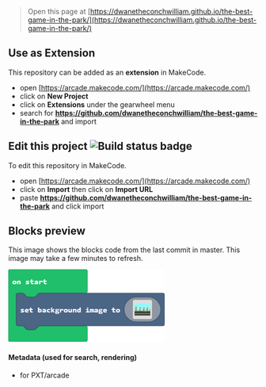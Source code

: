  


> Open this page at [https://dwanetheconchwilliam.github.io/the-best-game-in-the-park/](https://dwanetheconchwilliam.github.io/the-best-game-in-the-park/)

## Use as Extension

This repository can be added as an **extension** in MakeCode.

* open [https://arcade.makecode.com/](https://arcade.makecode.com/)
* click on **New Project**
* click on **Extensions** under the gearwheel menu
* search for **https://github.com/dwanetheconchwilliam/the-best-game-in-the-park** and import

## Edit this project ![Build status badge](https://github.com/dwanetheconchwilliam/the-best-game-in-the-park/workflows/MakeCode/badge.svg)

To edit this repository in MakeCode.

* open [https://arcade.makecode.com/](https://arcade.makecode.com/)
* click on **Import** then click on **Import URL**
* paste **https://github.com/dwanetheconchwilliam/the-best-game-in-the-park** and click import

## Blocks preview

This image shows the blocks code from the last commit in master.
This image may take a few minutes to refresh.

![A rendered view of the blocks](https://github.com/dwanetheconchwilliam/the-best-game-in-the-park/raw/master/.github/makecode/blocks.png)

#### Metadata (used for search, rendering)

* for PXT/arcade
<script src="https://makecode.com/gh-pages-embed.js"></script><script>makeCodeRender("{{ site.makecode.home_url }}", "{{ site.github.owner_name }}/{{ site.github.repository_name }}");</script>

